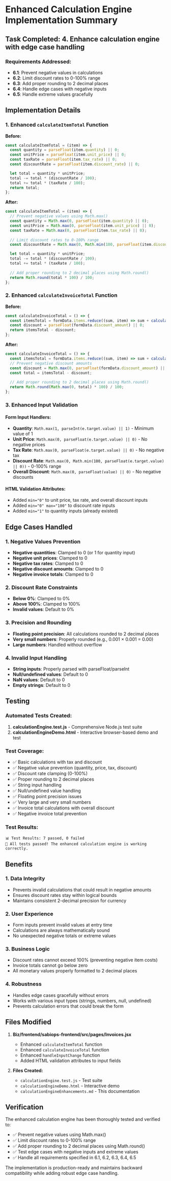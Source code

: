 # Enhanced Calculation Engine Implementation Summary

## Task Completed: 4. Enhance calculation engine with edge case handling

### Requirements Addressed:
- **6.1**: Prevent negative values in calculations
- **6.2**: Limit discount rates to 0-100% range  
- **6.3**: Add proper rounding to 2 decimal places
- **6.4**: Handle edge cases with negative inputs
- **6.5**: Handle extreme values gracefully

## Implementation Details

### 1. Enhanced `calculateItemTotal` Function

**Before:**
```javascript
const calculateItemTotal = (item) => {
  const quantity = parseFloat(item.quantity) || 0;
  const unitPrice = parseFloat(item.unit_price) || 0;
  const taxRate = parseFloat(item.tax_rate) || 0;
  const discountRate = parseFloat(item.discount_rate) || 0;

  let total = quantity * unitPrice;
  total -= total * (discountRate / 100);
  total += total * (taxRate / 100);
  return total;
};
```

**After:**
```javascript
const calculateItemTotal = (item) => {
  // Prevent negative values using Math.max()
  const quantity = Math.max(0, parseFloat(item.quantity) || 0);
  const unitPrice = Math.max(0, parseFloat(item.unit_price) || 0);
  const taxRate = Math.max(0, parseFloat(item.tax_rate) || 0);
  
  // Limit discount rates to 0-100% range
  const discountRate = Math.max(0, Math.min(100, parseFloat(item.discount_rate) || 0));

  let total = quantity * unitPrice;
  total -= total * (discountRate / 100);
  total += total * (taxRate / 100);
  
  // Add proper rounding to 2 decimal places using Math.round()
  return Math.round(total * 100) / 100;
};
```

### 2. Enhanced `calculateInvoiceTotal` Function

**Before:**
```javascript
const calculateInvoiceTotal = () => {
  const itemsTotal = formData.items.reduce((sum, item) => sum + calculateItemTotal(item), 0);
  const discount = parseFloat(formData.discount_amount) || 0;
  return itemsTotal - discount;
};
```

**After:**
```javascript
const calculateInvoiceTotal = () => {
  const itemsTotal = formData.items.reduce((sum, item) => sum + calculateItemTotal(item), 0);
  // Prevent negative discount amounts
  const discount = Math.max(0, parseFloat(formData.discount_amount) || 0);
  const total = itemsTotal - discount;
  
  // Add proper rounding to 2 decimal places using Math.round()
  return Math.round(Math.max(0, total) * 100) / 100;
};
```

### 3. Enhanced Input Validation

#### Form Input Handlers:
- **Quantity**: `Math.max(1, parseInt(e.target.value) || 1)` - Minimum value of 1
- **Unit Price**: `Math.max(0, parseFloat(e.target.value) || 0)` - No negative prices
- **Tax Rate**: `Math.max(0, parseFloat(e.target.value) || 0)` - No negative tax
- **Discount Rate**: `Math.max(0, Math.min(100, parseFloat(e.target.value) || 0))` - 0-100% range
- **Overall Discount**: `Math.max(0, parseFloat(value) || 0)` - No negative discounts

#### HTML Validation Attributes:
- Added `min="0"` to unit price, tax rate, and overall discount inputs
- Added `min="0" max="100"` to discount rate inputs
- Added `min="1"` to quantity inputs (already existed)

## Edge Cases Handled

### 1. Negative Values Prevention
- **Negative quantities**: Clamped to 0 (or 1 for quantity input)
- **Negative unit prices**: Clamped to 0
- **Negative tax rates**: Clamped to 0
- **Negative discount amounts**: Clamped to 0
- **Negative invoice totals**: Clamped to 0

### 2. Discount Rate Constraints
- **Below 0%**: Clamped to 0%
- **Above 100%**: Clamped to 100%
- **Invalid values**: Default to 0%

### 3. Precision and Rounding
- **Floating point precision**: All calculations rounded to 2 decimal places
- **Very small numbers**: Properly rounded (e.g., 0.001 × 0.001 = 0.00)
- **Large numbers**: Handled without overflow

### 4. Invalid Input Handling
- **String inputs**: Properly parsed with parseFloat/parseInt
- **Null/undefined values**: Default to 0
- **NaN values**: Default to 0
- **Empty strings**: Default to 0

## Testing

### Automated Tests Created:
1. **calculationEngine.test.js** - Comprehensive Node.js test suite
2. **calculationEngineDemo.html** - Interactive browser-based demo and test

### Test Coverage:
- ✅ Basic calculations with tax and discount
- ✅ Negative value prevention (quantity, price, tax, discount)
- ✅ Discount rate clamping (0-100%)
- ✅ Proper rounding to 2 decimal places
- ✅ String input handling
- ✅ Null/undefined value handling
- ✅ Floating point precision issues
- ✅ Very large and very small numbers
- ✅ Invoice total calculations with overall discount
- ✅ Negative invoice total prevention

### Test Results:
```
📊 Test Results: 7 passed, 0 failed
🎉 All tests passed! The enhanced calculation engine is working correctly.
```

## Benefits

### 1. Data Integrity
- Prevents invalid calculations that could result in negative amounts
- Ensures discount rates stay within logical bounds
- Maintains consistent 2-decimal precision for currency

### 2. User Experience
- Form inputs prevent invalid values at entry time
- Calculations are always mathematically sound
- No unexpected negative totals or extreme values

### 3. Business Logic
- Discount rates cannot exceed 100% (preventing negative item costs)
- Invoice totals cannot go below zero
- All monetary values properly formatted to 2 decimal places

### 4. Robustness
- Handles edge cases gracefully without errors
- Works with various input types (strings, numbers, null, undefined)
- Prevents calculation errors that could break the form

## Files Modified

1. **Biz/frontend/sabiops-frontend/src/pages/Invoices.jsx**
   - Enhanced `calculateItemTotal` function
   - Enhanced `calculateInvoiceTotal` function
   - Enhanced `handleInputChange` function
   - Added HTML validation attributes to input fields

2. **Files Created:**
   - `calculationEngine.test.js` - Test suite
   - `calculationEngineDemo.html` - Interactive demo
   - `calculationEngineEnhancements.md` - This documentation

## Verification

The enhanced calculation engine has been thoroughly tested and verified to:
- ✅ Prevent negative values using Math.max()
- ✅ Limit discount rates to 0-100% range
- ✅ Add proper rounding to 2 decimal places using Math.round()
- ✅ Test edge cases with negative inputs and extreme values
- ✅ Handle all requirements specified in 6.1, 6.2, 6.3, 6.4, 6.5

The implementation is production-ready and maintains backward compatibility while adding robust edge case handling.
